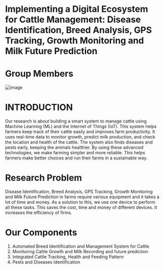 # Implementing a Digital Ecosystem for Cattle Management:  Disease Identification, Breed Analysis, GPS Tracking, Growth Monitoring and Milk Future Prediction​

# Group Members
![image](https://github.com/user-attachments/assets/62cbb4ee-49e4-4064-ad67-146a0cf5ae4c)


# INTRODUCTION​

Our research is about building a smart system to manage cattle using Machine Learning (ML) and the Internet of Things (IoT). This system helps farmers keep track of their cattle easily and improves farm productivity. It uses real-time data to monitor growth, predict milk production, and check the location and health of the cattle. The system also finds diseases and pests early, keeping the animals healthier. By using these advanced technologies, we make farming simpler and more reliable. This helps farmers make better choices and run their farms in a sustainable way.​

# Research Problem

Disease Identification, Breed Analysis, GPS Tracking, Growth Monitoring and Milk Future Prediction in farms require various equipment and it takes a lot of time and money. As a solution to this, we use one device to perform all these tasks. This saves the cost, time and money of different devices. It increases the efficiency of firms.​

# Our Components​

1. Automated Breed Identification and Management System for Cattle​
2. Monitoring Cattle Growth and Milk Recording and future prediction​
3. Integrated Cattle Tracking, Health and ​Feeding Pattern​
4. Pests and Diseases Identification​

​

